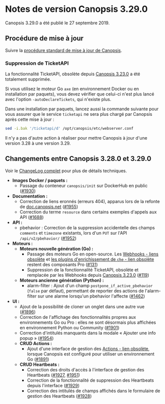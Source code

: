 # Notes de version Canopsis 3.29.0

Canopsis 3.29.0 a été publié le 27 septembre 2019.

## Procédure de mise à jour

Suivre la [procédure standard de mise à jour de Canopsis](../guide-administration/mise-a-jour/index.md).

### Suppression de TicketAPI

La fonctionnalité TicketAPI, obsolète depuis [Canopsis 3.23.0](3.23.0.md) a été totalement supprimée.

Si vous utilisez le moteur Go `axe` (en environnement Docker ou en installation par paquets), vous devez vérifier que celui-ci n'est plus lancé avec l'option `-autoDeclareTickets`, qui n'existe plus.

Dans une installation par paquets, lancez aussi la commande suivante pour vous assurer que le service `ticketapi` ne sera plus chargé par Canopsis après cette mise à jour :
```sh
sed -i.bak '/ticketapi/d' /opt/canopsis/etc/webserver.conf
```

Il n'y a pas d'autre action à réaliser pour mettre Canopsis à jour d'une version 3.28 à une version 3.29.

## Changements entre Canopsis 3.28.0 et 3.29.0

Voir le [ChangeLog complet](https://git.canopsis.net/canopsis/canopsis/blob/develop/CHANGELOG.md) pour plus de détails techniques.

*  **Images Docker / paquets :**
    *  Passage du conteneur `canopsis/init` sur DockerHub en public ([#1930](https://git.canopsis.net/canopsis/canopsis/issues/1930))
*  **Documentation :**
    *  Correction de liens eronnés (erreurs 404), apparus lors de la refonte de [doc.canopsis.net](https://doc.canopsis.net) ([#1955](https://git.canopsis.net/canopsis/canopsis/issues/1955))
    *  Correction du terme `resource` dans certains exemples d'appels aux API ([#1688](https://git.canopsis.net/canopsis/canopsis/issues/1688))
*  **API :**
    *  pbehavior : Correction de la suppression accidentelle des champs `comments` et `timezone` existants, lors d'un `PUT` sur l'API `/api/v2/pbehavior/` ([#1952](https://git.canopsis.net/canopsis/canopsis/issues/1952))
*  **Moteurs :**
    *  **Moteurs nouvelle génération (Go) :**
        *  Passage des moteurs Go en open-source. Les [Webhooks - liens obsolète]() et [les plugins d'enrichissement de `che` - lien obsolète]() restent des composants Pro ([#131](https://git.canopsis.net/canopsis/go-engines/issues/131))
        *  Suppression de la fonctionnalité TicketAPI, obsolète et remplacée par les Webhooks depuis [Canopsis 3.23.0](3.23.0.md) ([#119](https://git.canopsis.net/canopsis/go-engines/issues/119))
    *  **Moteurs ancienne génération (Python) :**
        *  alarm-filter : Ajout d'un champ `postpone_if_active_pbehavior` (`false` par défaut), permettant de reporter des actions de l'alarm-filter sur une alarme lorsqu'un pbehavior l'affecte ([#1462](https://git.canopsis.net/canopsis/canopsis/issues/1462))
*  **UI :**
    *  Ajout de la possibilité de cloner un onglet dans une autre vue ([#1896](https://git.canopsis.net/canopsis/canopsis/issues/1896))
    *  Correction de l'affichage des fonctionnalités propres aux environnements Go ou Pro : elles ne sont désormais plus affichées en environnement Python ou Community ([#1901](https://git.canopsis.net/canopsis/canopsis/issues/1901))
    *  Correction d'intitulés manquants dans la modale « Ajouter une info popup » ([#1954](https://git.canopsis.net/canopsis/canopsis/issues/1954))
    *  **CRUD Actions :**
        *  Ajout d'une interface de gestion des [Actions - lien obsolète](), lorsque Canopsis est configuré pour utiliser un environnement Go ([#1891](https://git.canopsis.net/canopsis/canopsis/issues/1891))
    *  **CRUD Heartbeats :**
        *  Correction des droits d'accès à l'interface de gestion des Heartbeats ([#1927](https://git.canopsis.net/canopsis/canopsis/issues/1927), [#1951](https://git.canopsis.net/canopsis/canopsis/issues/1951))
        *  Correction de la fonctionnalité de suppression des Heartbeats depuis l'interface ([#1929](https://git.canopsis.net/canopsis/canopsis/issues/1929))
        *  Correction des intitulés de champs affichés dans le formulaire de gestion des Heartbeats ([#1928](https://git.canopsis.net/canopsis/canopsis/issues/1928))
